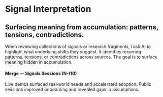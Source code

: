 # Signal Interpretation

## Surfacing meaning from accumulation: patterns, tensions, contradictions.

When reviewing collections of signals or research fragments, I ask AI to highlight what underlying shifts they suggest. It identifies recurring patterns, tensions, or contradictions across sources. The goal is to surface meaning hidden in accumulation.

#### Merge — Signals Sessions (N-110)

Live demos surfaced real‑world needs and accelerated adoption. Public sessions improved onboarding and revealed gaps in assumptions.
